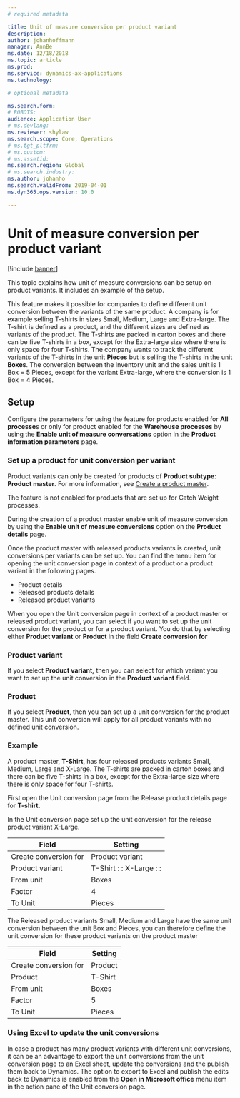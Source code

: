 ```yaml
---
# required metadata

title: Unit of measure conversion per product variant
description: 
author: johanhoffmann
manager: AnnBe
ms.date: 12/18/2018
ms.topic: article
ms.prod: 
ms.service: dynamics-ax-applications
ms.technology: 

# optional metadata

ms.search.form: 
# ROBOTS: 
audience: Application User
# ms.devlang: 
ms.reviewer: shylaw
ms.search.scope: Core, Operations
# ms.tgt_pltfrm: 
# ms.custom: 
# ms.assetid: 
ms.search.region: Global
# ms.search.industry: 
ms.author: johanho
ms.search.validFrom: 2019-04-01
ms.dyn365.ops.version: 10.0

---
```


# Unit of measure conversion per product variant

[!include [banner](../includes/banner.md)]

This topic explains how unit of measure conversions can be setup on product variants. It includes an example of the setup.

This feature makes it possible for companies to define different unit conversion between the variants of the same product. A company is for example selling T-shirts in sizes Small, Medium, Large and Extra-large. The T-shirt is defined as a product, and the different sizes are defined as variants of the product. The T-shirts are packed in carton boxes and there can be five T-shirts in a box, except for the Extra-large size where there is only space for four T-shirts. The company wants to track the different variants of the T-shirts in the unit **Pieces** but is selling the T-shirts in the unit **Boxes**. The conversion between the Inventory unit and the sales unit is 1 Box = 5 Pieces, except for the variant Extra-large, where the conversion is 1 Box = 4 Pieces.

## Setup

Configure the parameters for using the feature for products enabled for **All processe**s or only for product enabled for the **Warehouse processes** by using the **Enable unit of measure conversations** option in the **Product information parameters** page.

### Set up a product for unit conversion per variant

Product variants can only be created for products of **Product subtype**: **Product master**. For more information, see [Create a product master](tasks/create-product-master.md).

The feature is not enabled for products that are set up for Catch Weight processes. 

During the creation of a product master enable unit of measure conversion by using the **Enable unit of measure conversions** option on the **Product details** page.

Once the product master with released products variants is created, unit conversions per variants can be set up. You can find the menu item for opening the unit conversion page in context of a product or a product variant in the following pages.

-   Product details
-   Released products details
-   Released product variants

When you open the Unit conversion page in context of a product master or released product variant, you can select if you want to set up the unit conversion for the product or for a product variant. You do that by selecting either **Product variant** or **Product** in the field **Create conversion for**

### Product variant

If you select **Product variant,** then you can select for which variant you want to set up the unit conversion in the **Product variant** field.

### Product

If you select **Product**, then you can set up a unit conversion for the product master. This unit conversion will apply for all product variants with no defined unit conversion.

### Example

A product master, **T-Shirt**, has four released products variants Small, Medium, Large and X-Large. The T-shirts are packed in carton boxes and there can be five T-shirts in a box, except for the Extra-large size where there is only space for four T-shirts.

First open the Unit conversion page from the Release product details page for **T-shirt.**

In the Unit conversion page set up the unit conversion for the release product variant X-Large.

| **Field**             | **Setting**             |
|-----------------------|-------------------------|
| Create conversion for | Product variant         |
| Product variant       | T-Shirt : : X-Large : : |
| From unit             | Boxes                   |
| Factor                | 4                       |
| To Unit               | Pieces                  |

The Released product variants Small, Medium and Large have the same unit conversion between the unit Box and Pieces, you can therefore define the unit conversion for these product variants on the product master

| **Field**             | **Setting** |
|-----------------------|-------------|
| Create conversion for | Product     |
| Product               | T-Shirt     |
| From unit             | Boxes       |
| Factor                | 5           |
| To Unit               | Pieces      |

### Using Excel to update the unit conversions

In case a product has many product variants with different unit conversions, it can be an advantage to export the unit conversions from the unit conversion page to an Excel sheet, update the conversions and the publish them back to Dynamics.
The option to export to Excel and publish the edits back to Dynamics is enabled from the **Open in Microsoft office** menu item in the action pane of the Unit conversion page.
